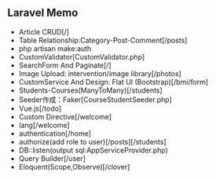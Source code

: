 ## Laravel Memo

- Article CRUD[/]
- Table Relationship:Category-Post-Comment[/posts]
- php artisan make:auth
- CustomValidator[CustomValidator.php]
- SearchForm And Paginate[/]
- Image Upload: intervention/image library[/photos]
- CustomService And Design: Flat UI (Bootstrap)[/bmi/form]
- Students-Courses(ManyToMany)[/students]
- Seeder作成：Faker[CourseStudentSeeder.php]
- Vue.js[/todo]
- Custom Directive[/welcome]
- lang[/welcome]
- authentication[/home]
- authorize(add role to user)[/posts][/students]
- DB::listen(output sql:AppServiceProvider.php)
- Query Builder[/user]
- Eloquent(Scope,Observe)[/clover]